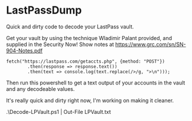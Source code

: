 # LastPassDump
Quick and dirty code to decode your LastPass vault.

 Get your vault by using the technique Wladimir Palant provided, and supplied in the Security Now! Show notes at https://www.grc.com/sn/SN-904-Notes.pdf
 
 ```
 fetch("https://lastpass.com/getaccts.php", {method: "POST"}) 
         .then(response => response.text()) 
         .then(text => console.log(text.replace(/>/g, ">\n")));
 ```
 
 Then run this powershell to get a text output of your accounts in the vault and any decodeable values.
 
 It's really quick and dirty right now, I'm working on making it cleaner.

 .\Decode-LPVault.ps1 | Out-File LPVault.txt
